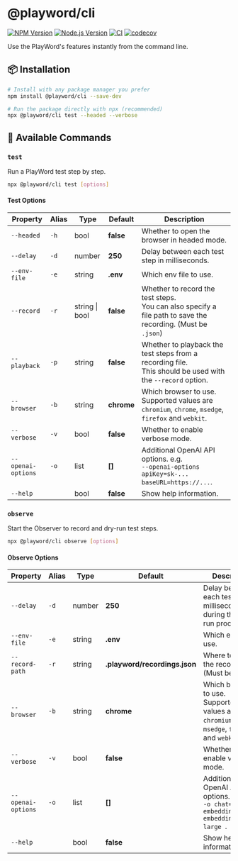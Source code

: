 # @playword/cli

[![NPM Version](https://img.shields.io/npm/v/@playword/cli)](https://www.npmjs.com/package/@playword/cli)
[![Node.js Version](https://img.shields.io/badge/node-%3E%3D20-yellow)](https://nodejs.org/en/download/package-manager)
[![CI](https://github.com/Foreverskyin0216/playword/actions/workflows/ci.yml/badge.svg)](https://github.com/Foreverskyin0216/playword/actions/workflows/ci.yml)
[![codecov](https://codecov.io/gh/Foreverskyin0216/playword/graph/badge.svg?token=8VO1EFXKDI)](https://codecov.io/gh/Foreverskyin0216/playword)

Use the PlayWord's features instantly from the command line.

## 📦 Installation

```bash
# Install with any package manager you prefer
npm install @playword/cli --save-dev

# Run the package directly with npx (recommended)
npx @playword/cli test --headed --verbose
```

## 📖 Available Commands

### `test`

Run a PlayWord test step by step.

```bash
npx @playword/cli test [options]
```

#### Test Options

| Property           | Alias | Type           | Default    | Description                                                                                                    |
| ------------------ | ----- | -------------- | ---------- | -------------------------------------------------------------------------------------------------------------- |
| `--headed`         | `-h`  | bool           | **false**  | Whether to open the browser in headed mode.                                                                    |
| `--delay`          | `-d`  | number         | **250**    | Delay between each test step in milliseconds.                                                                  |
| `--env-file`       | `-e`  | string         | **.env**   | Which env file to use.                                                                                         |
| `--record`         | `-r`  | string \| bool | **false**  | Whether to record the test steps.<br>You can also specify a file path to save the recording. (Must be `.json`) |
| `--playback`       | `-p`  | string         | **false**  | Whether to playback the test steps from a recording file.<br>This should be used with the `--record` option.   |
| `--browser`        | `-b`  | string         | **chrome** | Which browser to use. Supported values are `chromium`, `chrome`, `msedge`, `firefox` and `webkit`.             |
| `--verbose`        | `-v`  | bool           | **false**  | Whether to enable verbose mode.                                                                                |
| `--openai-options` | `-o`  | list           | **[]**     | Additional OpenAI API options. e.g.<br>`--openai-options apiKey=sk-... baseURL=https://...`.                   |
| `--help`           |       | bool           | **false**  | Show help information.                                                                                         |

### `observe`

Start the Observer to record and dry-run test steps.

```bash
npx @playword/cli observe [options]
```

#### Observe Options

| Property           | Alias | Type   | Default                       | Description                                                                                        |
| ------------------ | ----- | ------ | ----------------------------- | -------------------------------------------------------------------------------------------------- |
| `--delay`          | `-d`  | number | **250**                       | Delay between each test step in milliseconds during the dry-run process.                           |
| `--env-file`       | `-e`  | string | **.env**                      | Which env file to use.                                                                             |
| `--record-path`    | `-r`  | string | **.playword/recordings.json** | Where to save the recordings. (Must be `.json`)                                                    |
| `--browser`        | `-b`  | string | **chrome**                    | Which browser to use. Supported values are `chromium`, `chrome`, `msedge`, `firefox` and `webkit`. |
| `--verbose`        | `-v`  | bool   | **false**                     | Whether to enable verbose mode.                                                                    |
| `--openai-options` | `-o`  | list   | **[]**                        | Additional OpenAI API options. e.g.<br>`-o chat=gpt-4o embeddings=text-embedding-3-large `.        |
| `--help`           |       | bool   | **false**                     | Show help information.                                                                             |

